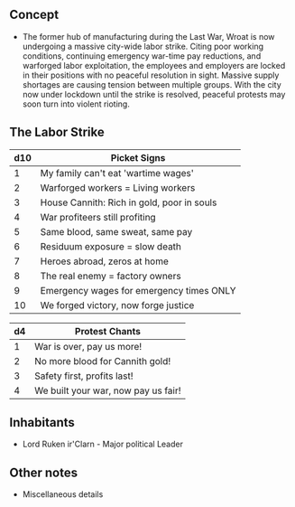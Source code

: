 ## Concept
- The former hub of manufacturing during the Last War, Wroat is now undergoing a massive city-wide labor strike. Citing poor working conditions, continuing emergency war-time pay reductions, and warforged labor exploitation, the employees and employers are locked in their positions with no peaceful resolution in sight. Massive supply shortages are causing tension between multiple groups. With the city now under lockdown until the strike is resolved, peaceful protests may soon turn into violent rioting.

## The Labor Strike

| d10 | Picket Signs                               |
| --- | ------------------------------------------ |
| 1   | My family can't eat 'wartime wages'        |
| 2   | Warforged workers = Living workers         |
| 3   | House Cannith: Rich in gold, poor in souls |
| 4   | War profiteers still profiting             |
| 5   | Same blood, same sweat, same pay           |
| 6   | Residuum exposure = slow death             |
| 7   | Heroes abroad, zeros at home               |
| 8   | The real enemy = factory owners            |
| 9   | Emergency wages for emergency times ONLY   |
| 10  | We forged victory, now forge justice       |

| d4  | Protest Chants                      |
| --- | ----------------------------------- |
| 1   | War is over, pay us more!           |
| 2   | No more blood for Cannith gold!     |
| 3   | Safety first, profits last!         |
| 4   | We built your war, now pay us fair! |

## Inhabitants
- Lord Ruken ir'Clarn - Major political Leader


## Other notes
- Miscellaneous details